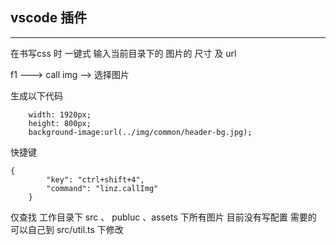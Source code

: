 ## vscode 插件 
------------------
在书写css 时 一键式 输入当前目录下的 图片的 尺寸 及 url

f1 ---> call img --> 选择图片 

生成以下代码
```
    width: 1920px;
    height: 800px;
    background-image:url(../img/common/header-bg.jpg);
```
快捷键
```
{
        "key": "ctrl+shift+4",
        "command": "linz.callImg"
    }
```

仅查找 工作目录下  src 、 publuc 、assets 下所有图片
目前没有写配置 需要的 可以自己到 src/util.ts 下修改